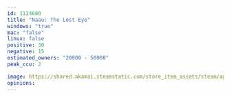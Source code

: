 ```yaml
---
id: 1124600
title: "Naau: The Lost Eye"
windows: "true"
mac: "false"
linux: false
positive: 30
negative: 15
estimated_owners: "20000 - 50000"
peak_ccu: 2

image: https://shared.akamai.steamstatic.com/store_item_assets/steam/apps/1124600/header.jpg?t=1628946904
opinions:
---
```

